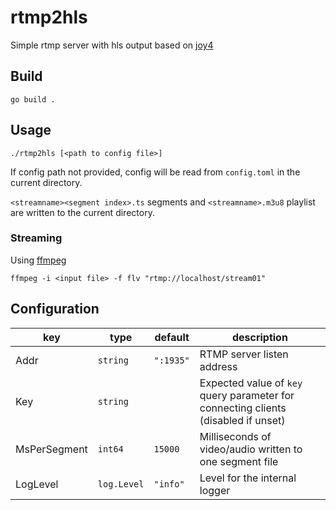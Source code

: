 # rtmp2hls
Simple rtmp server with hls output based on [joy4](https://github.com/nareix/joy4)

## Build
```
go build .
```

## Usage
```
./rtmp2hls [<path to config file>]
```
If config path not provided, config will be read from `config.toml` in the current directory.

`<streamname><segment index>.ts` segments and `<streamname>.m3u8` playlist are written to the current directory.

### Streaming
Using [ffmpeg](https://ffmpeg.org/)
```
ffmpeg -i <input file> -f flv "rtmp://localhost/stream01"
```

## Configuration
| key | type | default | description |
|-----|------|---------|-------------|
| Addr | `string` | `":1935"` | RTMP server listen address |
| Key | `string` | | Expected value of `key` query parameter for connecting clients (disabled if unset) |
| MsPerSegment | `int64` | `15000` | Milliseconds of video/audio written to one segment file |
| LogLevel | `log.Level` | `"info"` | Level for the internal logger |
